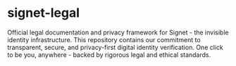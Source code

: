 # signet-legal
Official legal documentation and privacy framework for Signet - the invisible identity infrastructure. This repository contains our commitment to transparent, secure, and privacy-first digital identity verification. One click to be you, anywhere - backed by rigorous legal and ethical standards.
